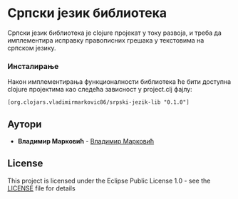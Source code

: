 # Српски језик библиотека

Српски језик библиотека је clojure пројекат у току развоја, и треба да имплементира исправку правописних грешака у текстовима на српском језику.

### Инсталирање

Након имплементирања функционалности библиотека ће бити доступна clojure пројектима као следећа зависност у project.clj фајлу:

```
[org.clojars.vladimirmarkovic86/srpski-jezik-lib "0.1.0"]
```

## Аутори

* **Владимир Марковић** - [Владимир Марковић](https://github.com/VladimirMarkovic86)

## License

This project is licensed under the Eclipse Public License 1.0 - see the [LICENSE](LICENSE) file for details


